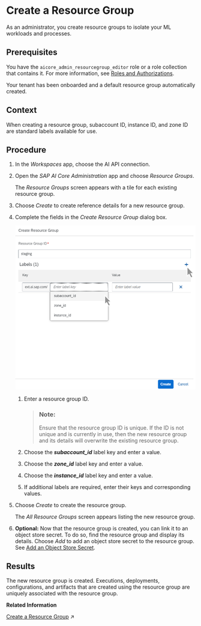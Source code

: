 <!-- loio060d9beb42394e33b5f68b9c0458a755 -->

# Create a Resource Group

As an administrator, you create resource groups to isolate your ML workloads and processes.



<a name="loio060d9beb42394e33b5f68b9c0458a755__prereq_jab_bpc_rob"/>

## Prerequisites

You have the `aicore_admin_resourcegroup_editor` role or a role collection that contains it. For more information, see [Roles and Authorizations](roles-and-authorizations-4ef8499.md).

Your tenant has been onboarded and a default resource group automatically created.



## Context

When creating a resource group, subaccount ID, instance ID, and zone ID are standard labels available for use.



<a name="loio060d9beb42394e33b5f68b9c0458a755__steps_hey_kwk_hvb"/>

## Procedure

1.  In the *Workspaces* app, choose the AI API connection.

2.  Open the *SAP AI Core Administration* app and choose *Resource Groups*.

    The *Resource Groups* screen appears with a tile for each existing resource group.

3.  Choose *Create* to create reference details for a new resource group.

4.  Complete the fields in the *Create Resource Group* dialog box.

    ![Create Resource Group dialog with description entered and cursor on list of available entries for label key field.](images/Image_AIL_Create_Resource_Group_a3dd970.png)

    1.  Enter a resource group ID.

        > ### Note:  
        > Ensure that the resource group ID is unique. If the ID is not unique and is currently in use, then the new resource group and its details will overwrite the existing resource group.

    2.  Choose the ***subaccount\_id*** label key and enter a value.

    3.  Choose the ***zone\_id*** label key and enter a value.

    4.  Choose the ***instance\_id*** label key and enter a value.

    5.  If additional labels are required, enter their keys and corresponding values.


5.  Choose *Create* to create the resource group.

    The *All Resource Groups* screen appears listing the new resource group.

6.  **Optional:** Now that the resource group is created, you can link it to an object store secret. To do so, find the resource group and display its details. Choose *Add* to add an object store secret to the resource group. See [Add an Object Store Secret](add-an-object-store-secret-5b4f728.md).




<a name="loio060d9beb42394e33b5f68b9c0458a755__result_tin_hbr_1tb"/>

## Results

The new resource group is created. Executions, deployments, configurations, and artifacts that are created using the resource group are uniquely associated with the resource group.

**Related Information**  


[Create a Resource Group](https://help.sap.com/viewer/2d6c5984063c40a59eda62f4a9135bee/CLOUD/en-US/01753f4dcb454401b539ecc4def641be.html "") :arrow_upper_right:

